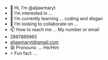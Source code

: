 - 👋 Hi, I’m @aljawmaryt
- 👀 I’m interested in ... 
- 🌱 I’m currently learning ... coding and disgan 
- 💞️ I’m looking to collaborate on ...
- 📫 How to reach me ... My number or email
- 2897889965
- aljawmaryt@gmail.com
- 😄 Pronouns: ... He/Him
- ⚡ Fun fact: ...

<!---
aljawmaryt/aljawmaryt is a ✨ special ✨ repository because its `README.md` (this file) appears on your GitHub profile.
You can click the Preview link to take a look at your changes.
--->
